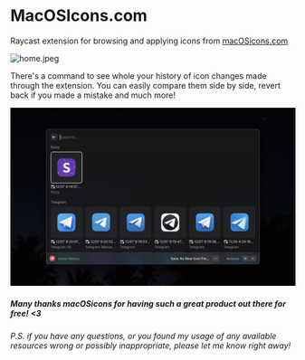 # MacOSIcons.com

Raycast extension for browsing and applying icons from [macOSicons.com](https://macosicons.com)

![home.jpeg](metadata/Fhome.jpeg)

There's a command to see whole your history of icon changes made through the extension. You can easily compare them side by side, revert back if you made a mistake and much more!

![history.jpeg](metadata/history.jpeg)

##### Many thanks macOSicons for having such a great product out there for free! <3

_P.S. if you have any questions, or you found my usage of any available resources wrong or possibly inappropriate, please let me know right away!_
